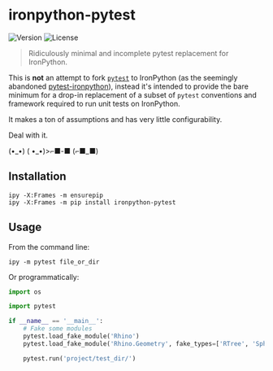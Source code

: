 
# ironpython-pytest

![Version](https://img.shields.io/pypi/v/ironpython-pytest) ![License](https://img.shields.io/pypi/l/ironpython-pytest)

> Ridiculously minimal and incomplete pytest replacement for IronPython.

This is **not** an attempt to fork [`pytest`](https://docs.pytest.org/) to IronPython (as the seemingly abandoned [pytest-ironpython](https://bitbucket.org/dahlia/pytest-ironpython/)), instead it's intended to provide the bare minimum for a drop-in replacement of a subset of `pytest` conventions and framework required to run unit tests on IronPython.

It makes a ton of assumptions and has very little configurability.

Deal with it.

(•\_•) ( •\_•)>⌐■-■ (⌐■\_■)

## Installation

    ipy -X:Frames -m ensurepip
    ipy -X:Frames -m pip install ironpython-pytest 

## Usage

From the command line:

    ipy -m pytest file_or_dir

Or programmatically:

```python
import os

import pytest

if __name__ == '__main__':
    # Fake some modules
    pytest.load_fake_module('Rhino')
    pytest.load_fake_module('Rhino.Geometry', fake_types=['RTree', 'Sphere', 'Point3d'])

    pytest.run('project/test_dir/')
```
